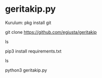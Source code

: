 # geritakip.py

Kurulum:
pkg install git

git clone https://github.com/egiusta/geritakip

ls

pip3 install requirements.txt

ls

python3 geritakip.py
